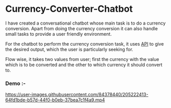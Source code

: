 # Currency-Converter-Chatbot

I have created a conversational chatbot whose main task is to do a currency conversion. Apart from doing the currency conversion it can also handle small tasks to provide a user friendly environment. 

For the chatbot to perform the currency conversion task, it uses [API](https://www.currencyconverterapi.com/) to give the desired output, which the user is particularly seeking for.

Flow wise, it takes two values from user; first the currency with the value which is to be converted and the other to which currency it should convert to.

### Demo :-

https://user-images.githubusercontent.com/84378440/205222413-64fd1bde-b57d-44f0-b0eb-37bea7c1f4a9.mp4

